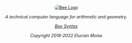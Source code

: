 <p align="center">
<a href="https://sagecode.net/bee" target="_blank" align="center" rolle="button">
<img style="border-radius:10px;withd:120px" src="https://sagecode.net/bee/img/bee.png" alt="Bee Logo"></img>
</a>
</p>

<p align="center"><i>A technical computer language for arithmetic and geometry.<i/></p>

<p align="center"> <a href="https://sagecode.net/bee/index.html">Bee Syntax</a></p>

<p align="center">
Copyright 2018-2022 Elucian Moise
</p>
